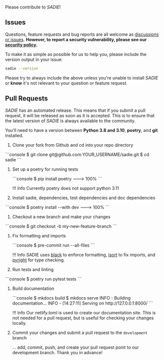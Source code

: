 Please contribute to _SADIE_!

## Issues

Questions, feature requests and bug reports are all welcome as [discussions or issues](https://github.com/jwillis0720/sadie/issues/new/choose). **However, to report a security
vulnerability, please see our [security policy](https://github.com/jwillis0720/sadie/security/policy).**

To make it as simple as possible for us to help you, please include the version output in your issue:

```bash
sadie --version
```

Please try to always include the above unless you're unable to install _SADIE_ or **know** it's not relevant
to your question or feature request.

## Pull Requests

_SADIE_ has an automated release. This means that if you submit a pull request, it will be released as soon as it is accepted. This is to ensure that the latest version of _SADIE_ is always available to the community.

You'll need to have a version between **Python 3.8 and 3.10**, **poetry**, and **git** installed.

1. Clone your fork from Github and cd into your repo directory

<div class="termy">
    ```console
    $ git clone git@github.com:YOUR_USERNAME/sadie.git
    $ cd sadie
    ```
</div>

1. Set up a poetry for running tests
   <div class="termy">
   ```console
   $ pip install poetry
   ---> 100%
   ```
   </div>

   !!! Info
   Currently poetry does not support python 3.11

1. Install sadie, dependencies, test dependencies and doc dependencies
<div class="termy">
```console
$ poetry install --with dev
---> 100%
```
</div>

1. Checkout a new branch and make your changes
<div class="termy">
```console
$ git checkout -b my-new-feature-branch
```
</div>

1. Fix formatting and imports
   <div class="termy">
   ```console
   $ pre-commit run --all-files
   ```
   </div>

   !!! Info
   SADIE uses [black](https://github.com/psf/black) to enforce formatting, [isort](https://github.com/PyCQA/isort) to fix imports, and [pyright](https://github.com/microsoft/pyright) for type checking.

1. Run tests and linting
<div class="termy">
```console
$ poetry run pytest tests
```
</div>

1. Build documentation
   <div class="termy">
   ```console
   $ mkdocs build
   $ mkdocs serve
   INFO     -  Building documentation...
   INFO     -  [14:27:11] Serving on http://127.0.0.1:8000/
   ```
   <div>

   !!! Info
   Our netlify.toml is used to create our documentation site.
   This is not needed for a pull request, but is useful for checking your changes locally.

1. Commit your changes and submit a pull request to the `development` branch

   ... add, commit, push, and create your pull request point to our development branch. Thank you in advance!
